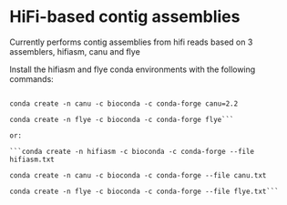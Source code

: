 # HiFi-based contig assemblies

Currently performs contig assemblies from hifi reads based on 3 assemblers, hifiasm, canu and flye

Install the hifiasm and flye conda environments with the following commands:

```conda create -n hifiasm -c bioconda -c conda-forge hifiasm

conda create -n canu -c bioconda -c conda-forge canu=2.2

conda create -n flye -c bioconda -c conda-forge flye```

or:

```conda create -n hifiasm -c bioconda -c conda-forge --file hifiasm.txt

conda create -n canu -c bioconda -c conda-forge --file canu.txt

conda create -n flye -c bioconda -c conda-forge --file flye.txt```
